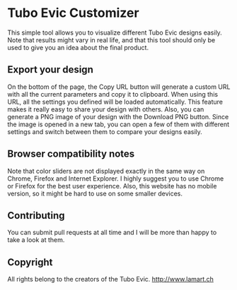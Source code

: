 # Tubo Evic Customizer

This simple tool allows you to visualize different Tubo Evic designs easily. Note that results might vary in real life, and that this tool should only be used to give you an idea about the final product.

## Export your design

On the bottom of the page, the Copy URL button will generate a custom URL with all the current parameters and copy it to clipboard. When using this URL, all the settings you defined will be loaded automatically. This feature makes it really easy to share your design with others. Also, you can generate a PNG image of your design with the Download PNG button. Since the image is opened in a new tab, you can open a few of them with different settings and switch between them to compare your designs easily.

## Browser compatibility notes

Note that color sliders are not displayed exactly in the same way on Chrome, Firefox and Internet Explorer. I highly suggest you to use Chrome or Firefox for the best user experience. Also, this website has no mobile version, so it might be hard to use on some smaller devices.

## Contributing

You can submit pull requests at all time and I will be more than happy to take a look at them.

## Copyright

All rights belong to the creators of the Tubo Evic. http://www.lamart.ch
